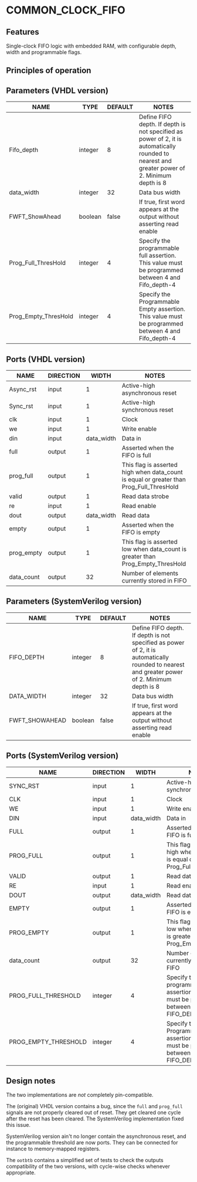 # COMMON_CLOCK_FIFO

## Features
Single-clock FIFO logic with embedded RAM, with configurable depth, width and programmable flags.

## Principles of operation

## Parameters (VHDL version)
| NAME | TYPE | DEFAULT | NOTES |
|-|-|-|-|
| Fifo_depth | integer | 8 | Define FIFO depth. If depth is not specified as power of 2, it is automatically rounded to nearest and greater power of 2. Minimum depth is 8 |
| data_width | integer | 32 | Data bus width |
| FWFT_ShowAhead | boolean | false | If true, first word appears at the output without asserting read enable |
| Prog_Full_ThresHold | integer | 4 | Specify the programmable full assertion. This value must be programmed between 4 and Fifo_depth-4 |
| Prog_Empty_ThresHold | integer | 4 | Specify the Programmable Empty assertion. This value must be programmed between 4 and Fifo_depth-4 |


## Ports (VHDL version)
| NAME | DIRECTION | WIDTH | NOTES |
|-|-|-|-|
| Async_rst | input | 1 | Active-high asynchronous reset |
| Sync_rst | input | 1 | Active-high synchronous reset |
| clk | input | 1 | Clock |
| we | input | 1 | Write enable |
| din | input | data_width | Data in |
| full | output | 1 | Asserted when the FIFO is full |
| prog_full | output | 1 | This flag is asserted high when data_count is equal or greater than Prog_Full_ThresHold |
| valid | output | 1 | Read data strobe |
| re | input | 1 | Read enable |
| dout | output | data_width | Read data |
| empty | output | 1 | Asserted when the FIFO is empty |
| prog_empty | output | 1 | This flag is asserted low when data_count is greater than Prog_Empty_ThresHold |
| data_count | output | 32 | Number of elements currently stored in FIFO |

## Parameters (SystemVerilog version)
| NAME | TYPE | DEFAULT | NOTES |
|-|-|-|-|
| FIFO_DEPTH | integer | 8 | Define FIFO depth. If depth is not specified as power of 2, it is automatically rounded to nearest and greater power of 2. Minimum depth is 8 |
| DATA_WIDTH | integer | 32 | Data bus width |
| FWFT_SHOWAHEAD | boolean | false | If true, first word appears at the output without asserting read enable |

## Ports (SystemVerilog version)
| NAME | DIRECTION | WIDTH | NOTES |
|-|-|-|-|
| SYNC_RST | input | 1 | Active-high synchronous reset |
| CLK | input | 1 | Clock |
| WE | input | 1 | Write enable |
| DIN | input | data_width | Data in |
| FULL | output | 1 | Asserted when the FIFO is full |
| PROG_FULL | output | 1 | This flag is asserted high when data_count is equal or greater than Prog_Full_ThresHold |
| VALID | output | 1 | Read data strobe |
| RE | input | 1 | Read enable |
| DOUT | output | data_width | Read data |
| EMPTY | output | 1 | Asserted when the FIFO is empty |
| PROG_EMPTY | output | 1 | This flag is asserted low when data_count is greater than Prog_Empty_ThresHold |
| data_count | output | 32 | Number of elements currently stored in FIFO |
| PROG_FULL_THRESHOLD | integer | 4 | Specify the programmable full assertion. This value must be programmed between 4 and FIFO_DEPTH-4 |
| PROG_EMPTY_THRESHOLD | integer | 4 | Specify the Programmable Empty assertion. This value must be programmed between 4 and FIFO_DEPTH-4 |

## Design notes
The two implementations are *not* completely pin-compatible.

The (original) VHDL version contains a bug, since the `full` and `prog_full` signals are not
properly cleared out of reset. They get cleared one cycle after the reset has been cleared. The
SystemVerilog implementation fixed this issue.

SystemVerilog version ain't no longer contain the asynchronous reset, and the programmable threshold
are now ports. They can be connected for instance to memory-mapped registers.

The `ootbtb` contains a simplified set of tests to check the outputs compatibility of the two
versions, with cycle-wise checks whenever appropriate.
